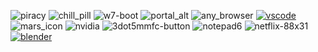 ![piracy](https://88x31.kate.pet/piracy.png)
![chill_pill](https://88x31.kate.pet/chill_pill.gif)
![w7-boot](https://88x31.kate.pet/w7-boot.gif)
![portal_alt](https://88x31.kate.pet/portal_alt.jpg)
![any_browser](https://88x31.kate.pet/any_browser.gif)
[![vscode](https://88x31.kate.pet/vscode.gif)](https://code.visualstudio.com)
![mars_icon](https://anlucas.neocities.org/mars_icon.gif)
![nvidia](https://github.com/user-attachments/assets/98348528-b7e5-4ab1-b087-e8645ab88870)
![3dot5mmfc-button](https://github.com/user-attachments/assets/cf22ab3d-c016-4528-8e39-05829e72ce20)
![notepad6](https://github.com/user-attachments/assets/14af1d89-7f5e-4924-8272-1c2cf02c885d)
![netflix-88x31](https://github.com/user-attachments/assets/68e3e54c-0537-45ad-8e9b-905c6d832f2b)
[![blender](https://github.com/user-attachments/assets/584f3363-39ff-494d-ad19-e6dc9cfad8f9)](https://blender.org)
